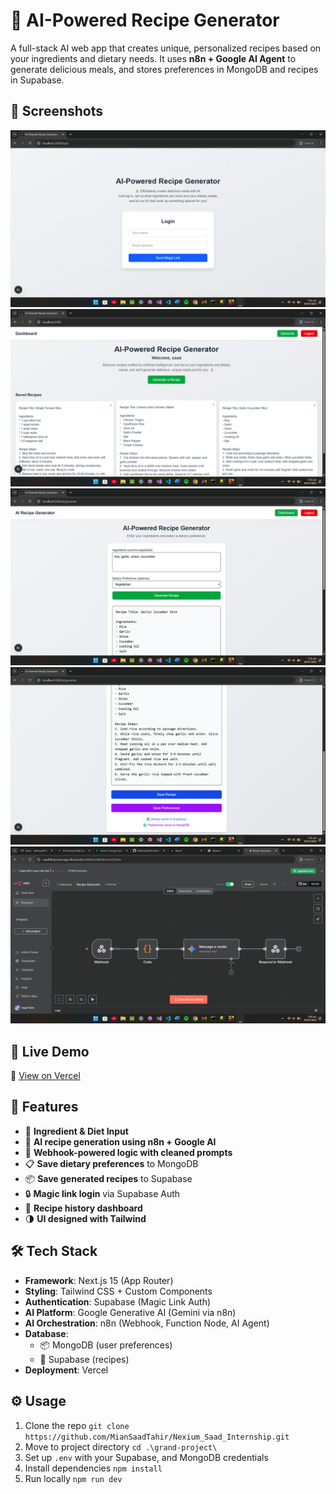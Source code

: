 # 🍳 AI-Powered Recipe Generator
A full-stack AI web app that creates unique, personalized recipes based on your ingredients and dietary needs. It uses **n8n + Google AI Agent** to generate delicious meals, and stores preferences in MongoDB and recipes in Supabase.

## 📸 Screenshots
<img src="public/1.png" alt="login" >
<img src="public/2.png" alt="dashboard">
<img src="public/3.png" alt="generate recipe">
<img src="public/4.png" alt="save to db">
<img src="public/5.png" alt="n8n workflow">


## 🔗 Live Demo  
🔗 [View on Vercel](https://nexium-saad-grand-project.vercel.app)

## 🚀 Features
- 🍅 **Ingredient & Diet Input**
- 🤖 **AI recipe generation using n8n + Google AI**
- 🔁 **Webhook-powered logic with cleaned prompts**
- 📋 **Save dietary preferences** to MongoDB
- 📦 **Save generated recipes** to Supabase
- 🔒 **Magic link login** via Supabase Auth
- 🧾 **Recipe history dashboard**
- 🌗 **UI designed with Tailwind**


## 🛠️ Tech Stack
- **Framework**: Next.js 15 (App Router)
- **Styling**: Tailwind CSS + Custom Components
- **Authentication**: Supabase (Magic Link Auth)
- **AI Platform**: Google Generative AI (Gemini via n8n)
- **AI Orchestration**: n8n (Webhook, Function Node, AI Agent)
- **Database**:
  - 📦 MongoDB (user preferences)
  - 📄 Supabase (recipes)
- **Deployment**: Vercel


## ⚙️ Usage

1. Clone the repo `git clone https://github.com/MianSaadTahir/Nexium_Saad_Internship.git`
2. Move to project directory `cd .\grand-project\`
3. Set up `.env` with your Supabase, and MongoDB credentials
4. Install dependencies `npm install`
5. Run locally `npm run dev`

